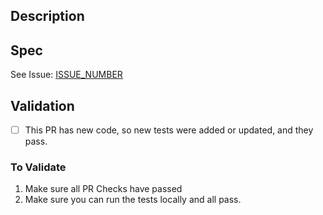 ## Description
<!-- Add description of work done here -->

## Spec

See Issue: [ISSUE_NUMBER](https://sparkbox.atlassian.net/browse/FSA21V2-ISSUE_NUMBER)

## Validation
<!-- delete anything irrelevant to this PR -->

- [ ] This PR has new code, so new tests were added or updated, and they pass.

### To Validate

1. Make sure all PR Checks have passed
2. Make sure you can run the tests locally and all pass.
